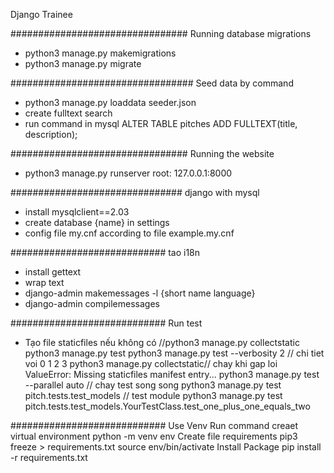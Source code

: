 Django Trainee

################################
Running database migrations

- python3 manage.py makemigrations
- python3 manage.py migrate

#################################
Seed data by command

- python3 manage.py loaddata seeder.json
- create fulltext search
- run command in mysql
ALTER TABLE pitches
ADD FULLTEXT(title, description);

################################
Running the website

- python3 manage.py runserver
  root: 127.0.0.1:8000

###############################
django with mysql

- install mysqlclient==2.03
- create database {name} in settings
- config file my.cnf according to file example.my.cnf

############################
tao i18n

- install gettext
- wrap text
- django-admin makemessages -l {short name language}
- django-admin compilemessages

############################
Run test
- Tạo file staticfiles nếu không có //python3 manage.py collectstatic
python3 manage.py test
python3 manage.py test --verbosity 2 // chi tiet voi 0 1 2 3
python3 manage.py collectstatic// chay khi gap loi ValueError: Missing staticfiles manifest entry...
python3 manage.py test --parallel auto // chay test song song
python3 manage.py test pitch.tests.test_models // test module
python3 manage.py test pitch.tests.test_models.YourTestClass.test_one_plus_one_equals_two

############################
Use Venv
Run command creaet virtual environment
python -m venv env
Create file requirements
pip3 freeze > requirements.txt
source env/bin/activate
Install Package
pip install -r requirements.txt
